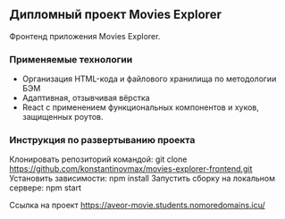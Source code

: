## Дипломный проект Movies Explorer
Фронтенд приложения Movies Explorer.

### Применяемые технологии

* Организация HTML-кода и файлового хранилища по методологии БЭМ
* Адаптивная, отзывчивая вёрстка
* React с применением функциональных компонентов и хуков, защищенных роутов.

### Инструкция по развертыванию проекта

Клонировать репозиторий командой: git clone https://github.com/konstantinovmax/movies-explorer-frontend.git
Установить зависимости: npm install
Запустить сборку на локальном сервере: npm start

Ссылка на проект https://aveor-movie.students.nomoredomains.icu/